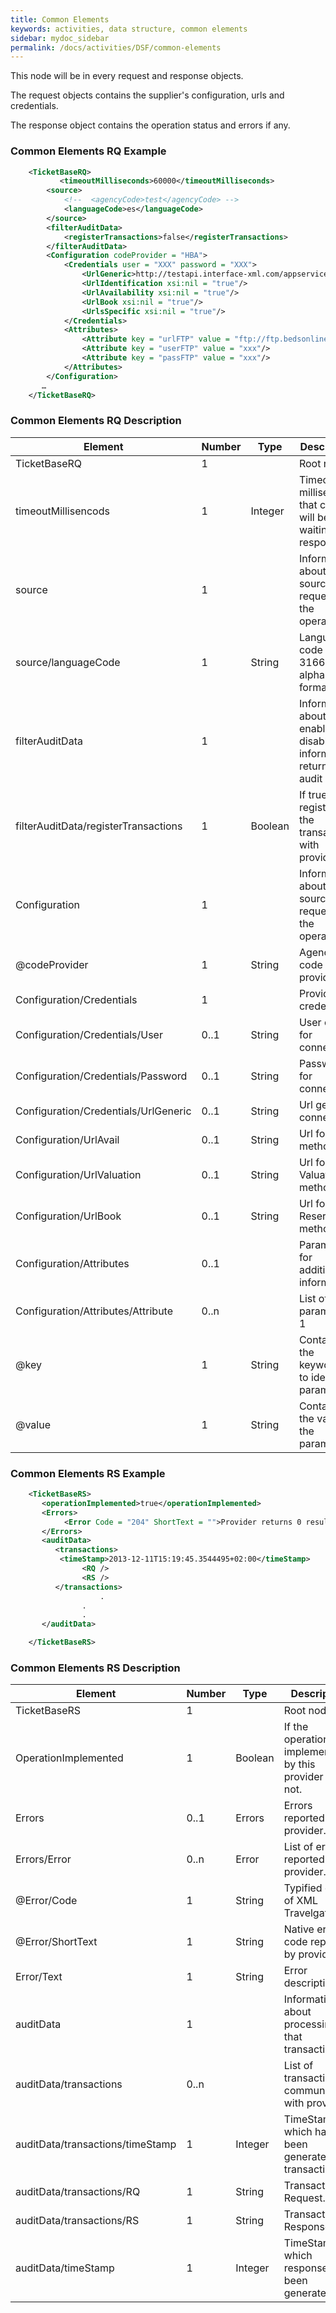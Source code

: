 ```yaml
---
title: Common Elements
keywords: activities, data structure, common elements
sidebar: mydoc_sidebar
permalink: /docs/activities/DSF/common-elements
---
```


This node will be in every request and response objects.

The request objects contains the supplier's configuration, urls and
credentials.

The response object contains the operation status and errors if any.



### Common Elements RQ Example



~~~xml
    <TicketBaseRQ>
           <timeoutMilliseconds>60000</timeoutMilliseconds>
        <source>
            <!--  <agencyCode>test</agencyCode> -->
            <languageCode>es</languageCode>
        </source>
        <filterAuditData>
            <registerTransactions>false</registerTransactions>
        </filterAuditData>
        <Configuration codeProvider = "HBA">
            <Credentials user = "XXX" password = "XXX">
                <UrlGeneric>http://testapi.interface-xml.com/appservices/http/FrontendService</UrlGeneric>
                <UrlIdentification xsi:nil = "true"/>
                <UrlAvailability xsi:nil = "true"/>
                <UrlBook xsi:nil = "true"/>
                <UrlsSpecific xsi:nil = "true"/>
            </Credentials>
            <Attributes>
                <Attribute key = "urlFTP" value = "ftp://ftp.bedsonline.com/Hoteles/"/>
                <Attribute key = "userFTP" value = "xxx"/>
                <Attribute key = "passFTP" value = "xxx"/>
            </Attributes>
        </Configuration>
       …
    </TicketBaseRQ>
~~~


### Common Elements RQ Description




| **Element**				| **Number**	| **Type**	| **Description**				|
| ------------------------------------- | ------------- | ------------- | --------------------------------------------- |
| TicketBaseRQ         			| 1           	|		| Root node.					|
| timeoutMillisencods  			| 1    		| Integer	| Timeout in milliseconds that client will be waiting the response. |
| source               			| 1           	|		| Information about source requesting the operation. |
| source/languageCode  			| 1    		| String	| Language code (ISO 3166-1 alpha-2) format.	|
| filterAuditData      			| 1           	|		| Information about enable or disable information returned in audit data. |
| filterAuditData/registerTransactions	| 1    		| Boolean	| If true, registers the transactions  with provider.|
| Configuration        			| 1           	|		| Information about source requesting the  operation.|
| @codeProvider        			| 1    		| String	| Agency code of the provider.			|
| Configuration/Credentials		| 1           	|		| Provider credentials.				|
| Configuration/Credentials/User	| 0..1		| String	| User code for connection.			|
| Configuration/Credentials/Password	| 0..1 		| String	| Password for connection.			|
| Configuration/Credentials/UrlGeneric	| 0..1 		| String	| Url generic connection.			|
| Configuration/UrlAvail		| 0..1 		| String	| Url for Avail method.				|
| Configuration/UrlValuation		| 0..1 		| String	| Url for Valuation method.    			|
| Configuration/UrlBook			| 0..1 		| String	| Url for Reservation method.			|
| Configuration/Attributes		| 0..1        	|		| Parameters for additional information.	|
| Configuration/Attributes/Attribute	| 0..n        	|		| List of parameter.				1
| @key                 			| 1    		| String	| Contains the keyword/Id to identify a parameter. |
| @value               			| 1    		| String	| Contains the value of the parameter.		|



### Common Elements RS Example



~~~xml
    <TicketBaseRS>
       <operationImplemented>true</operationImplemented>
       <Errors>
            <Error Code = "204" ShortText = "">Provider returns 0 results</Error>
       </Errors>
       <auditData>
          <transactions>
           <timeStamp>2013-12-11T15:19:45.3544495+02:00</timeStamp>
                <RQ />
                <RS />
          </transactions>
                    .
                .
                .
       </auditData>

    </TicketBaseRS>
~~~


### Common Elements RS Description




| **Element**				| **Number**	| **Type**	| **Description**				|
| ------------------------------------- | ------------- | ------------- | --------------------------------------------- |
| TicketBaseRS          		| 1             |		| Root node.					|
| OperationImplemented  		| 1     	| Boolean	| If the operation is implemented by this provider or not. |
| Errors                		| 0..1  	| Errors	| Errors reported by provider.			|
| Errors/Error          		| 0..n  	| Error  	| List of errors reported by provider.		|
| @Error/Code           		| 1     	| String	|  Typified error of XML Travelgate.		|
| @Error/ShortText      		| 1     	| String 	| Native error code reported by provider.	|
| Error/Text            		| 1     	| String	| Error description.				|
| auditData             		| 1             |		| Information about processing that transaction. | 
| auditData/transactions		| 0..n          |		| List of transactions communicated with provider. |
| auditData/transactions/timeStamp 	| 1     	| Integer	| TimeStamp in which has been generated that transaction. |
| auditData/transactions/RQ		| 1     	| String	| Transaction Request.				|
| auditData/transactions/RS		| 1     	| String	| Transaction Response.				|
| auditData/timeStamp   		| 1     	| Integer	| TimeStamp which response has been generated.	|



